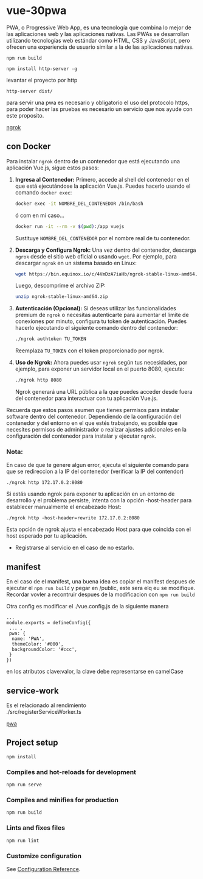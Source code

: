 # vue-30pwa
PWA, o Progressive Web App, es una tecnología que combina lo mejor de las aplicaciones web y las aplicaciones nativas. Las PWAs se desarrollan utilizando tecnologías web estándar como HTML, CSS y JavaScript, pero ofrecen una experiencia de usuario similar a la de las aplicaciones nativas. 

```
npm run build
```

```
npm install http-server -g
```

levantar el proyecto por http
```
http-server dist/
```

para servir una pwa es necesario y obligatorio el uso del protocolo https, para poder hacer las pruebas es necesario un servicio que nos ayude con este proposito.

[ngrok](https://ngrok.com/download)

## con Docker
Para instalar `ngrok` dentro de un contenedor que está ejecutando una aplicación Vue.js, sigue estos pasos:

1. **Ingresa al Contenedor:**
   Primero, accede al shell del contenedor en el que está ejecutándose la aplicación Vue.js. Puedes hacerlo usando el comando `docker exec`:

   ```bash
   docker exec -it NOMBRE_DEL_CONTENEDOR /bin/bash
   ```
    ó com en mi caso...
   ```bash
   docker run -it --rm -v $(pwd):/app vuejs
   ```

   Sustituye `NOMBRE_DEL_CONTENEDOR` por el nombre real de tu contenedor.

2. **Descarga y Configura Ngrok:**
   Una vez dentro del contenedor, descarga `ngrok` desde el sitio web oficial o usando `wget`. Por ejemplo, para descargar `ngrok` en un sistema basado en Linux:

   ```bash
   wget https://bin.equinox.io/c/4VmDzA7iaHb/ngrok-stable-linux-amd64.zip
   ```

   Luego, descomprime el archivo ZIP:

   ```bash
   unzip ngrok-stable-linux-amd64.zip
   ```

3. **Autenticación (Opcional):**
   Si deseas utilizar las funcionalidades premium de `ngrok` o necesitas autenticarte para aumentar el límite de conexiones por minuto, configura tu token de autenticación. Puedes hacerlo ejecutando el siguiente comando dentro del contenedor:

   ```bash
   ./ngrok authtoken TU_TOKEN
   ```

   Reemplaza `TU_TOKEN` con el token proporcionado por ngrok.

4. **Uso de Ngrok:**
   Ahora puedes usar `ngrok` según tus necesidades, por ejemplo, para exponer un servidor local en el puerto 8080, ejecuta:

   ```bash
   ./ngrok http 8080
   ```

   Ngrok generará una URL pública a la que puedes acceder desde fuera del contenedor para interactuar con tu aplicación Vue.js.

Recuerda que estos pasos asumen que tienes permisos para instalar software dentro del contenedor. Dependiendo de la configuración del contenedor y del entorno en el que estés trabajando, es posible que necesites permisos de administrador o realizar ajustes adicionales en la configuración del contenedor para instalar y ejecutar `ngrok`.

### Nota: 
En caso de que te genere algun error, ejecuta el siguiente comando para que se redireccion a la IP del contenedor (verificar la IP del contendor)

```
./ngrok http 172.17.0.2:8080
```
Si estás usando ngrok para exponer tu aplicación en un entorno de desarrollo y el problema persiste, intenta con la opción -host-header para establecer manualmente el encabezado Host:

```
./ngrok http -host-header=rewrite 172.17.0.2:8080
```

Esta opción de ngrok ajusta el encabezado Host para que coincida con el host esperado por tu aplicación.


* Registrarse al servicio en el caso de no estarlo.

## manifest

En el caso de el manifest, una buena idea es copiar el manifest despues de ejecutar el ```npm run build```  y pegar en /public, este sera elq eu se modifique. Recordar vovler a recontruir despues de la modificacion con ```npm run build```

Otra config es modificar el ./vue.config.js de la siguiente manera
 ```
 ...
 module.exports = defineConfig({
  ... ,
  pwa: {
   name: 'PWA',
   themeColor: '#000',
   backgroundColor: '#ccc',
  }
})
 ```

 en los atributos clave:valor, la clave debe representarse en camelCase

## service-work
Es el relacionado al rendimiento  
./src/registerServiceWorker.ts

[pwa](https://cli.vuejs.org/core-plugins/pwa.html#configuration)

## Project setup
```
npm install
```

### Compiles and hot-reloads for development
```
npm run serve
```

### Compiles and minifies for production
```
npm run build
```

### Lints and fixes files
```
npm run lint
```

### Customize configuration
See [Configuration Reference](https://cli.vuejs.org/config/).
